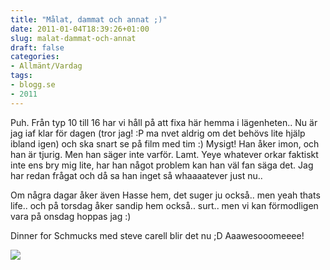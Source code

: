 ```yaml
---
title: "Målat, dammat och annat ;)"
date: 2011-01-04T18:39:26+01:00
slug: malat-dammat-och-annat
draft: false
categories:
- Allmänt/Vardag
tags:
- blogg.se
- 2011
---
```

Puh. Från typ 10 till 16 har vi håll på att fixa här hemma i lägenheten.. Nu är jag iaf klar för dagen (tror jag! :P ma nvet aldrig om det behövs lite hjälp ibland igen) och ska snart se på film med tim :) Mysigt! Han åker imon, och han är tjurig. Men han säger inte varför. Lamt. Yeye whatever orkar faktiskt inte ens bry mig lite, har han något problem kan han väl fan säga det. Jag har redan frågat och då sa han inget så whaaaatever just nu..  
  
Om några dagar åker även Hasse hem, det suger ju också.. men yeah thats life.. och på torsdag åker sandip hem också.. surt.. men vi kan förmodligen vara på onsdag hoppas jag :)  
  
Dinner for Schmucks med steve carell blir det nu ;D Aaawesooomeeee!  
  
![](/assets/images/blogg.se/images_125428028.jpg)